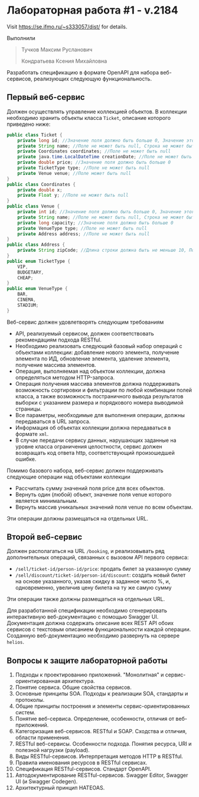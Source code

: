 # Лабораторная работа #1 - v.2184

Visit <https://se.ifmo.ru/~s333057/dist/> for details.

Выполнили

> Тучков Максим Русланович
>
> Кондратьева Ксения Михайловна

Разработать спецификацию в формате OpenAPI для набора веб-сервисов, реализующих следующую функциональность.

## Первый веб-сервис

Должен осуществлять управление коллекцией объектов. В коллекции необходимо хранить объекты класса `Ticket`, описание которого приведено ниже:

```java
public class Ticket {
    private long id; //Значение поля должно быть больше 0, Значение этого поля должно быть уникальным, Значение этого поля должно генерироваться автоматически
    private String name; //Поле не может быть null, Строка не может быть пустой
    private Coordinates coordinates; //Поле не может быть null
    private java.time.LocalDateTime creationDate; //Поле не может быть null, Значение этого поля должно генерироваться автоматически
    private double price; //Значение поля должно быть больше 0
    private TicketType type; //Поле не может быть null
    private Venue venue; //Поле может быть null
}
public class Coordinates {
    private double x;
    private Float y; //Поле не может быть null
}
public class Venue {
    private int id; //Значение поля должно быть больше 0, Значение этого поля должно быть уникальным, Значение этого поля должно генерироваться автоматически
    private String name; //Поле не может быть null, Строка не может быть пустой
    private long capacity; //Значение поля должно быть больше 0
    private VenueType type; //Поле не может быть null
    private Address address; //Поле не может быть null
}
public class Address {
    private String zipCode; //Длина строки должна быть не меньше 10, Поле не может быть null
}
public enum TicketType {
    VIP,
    BUDGETARY,
    CHEAP;
}
public enum VenueType {
    BAR,
    CINEMA,
    STADIUM;
}
```

Веб-сервис должен удовлетворять следующим требованиям

- API, реализуемый сервисом, должен соответствовать рекомендациям подхода RESTful.
- Необходимо реализовать следующий базовый набор операций с объектами коллекции: добавление нового элемента, получение элемента по ИД, обновление элемента, удаление элемента, получение массива элементов.
- Операция, выполняемая над объектом коллекции, должна определяться методом HTTP-запроса.
- Операция получения массива элементов должна поддерживать возможность сортировки и фильтрации по любой комбинации полей класса, а также возможность постраничного вывода результатов выборки с указанием размера и порядкового номера выводимой страницы.
- Все параметры, необходимые для выполнения операции, должны передаваться в URL запроса.
- Информация об объектах коллекции должна передаваться в формате `xml`.
- В случае передачи сервису данных, нарушающих заданные на уровне класса ограничения целостности, сервис должен возвращать код ответа http, соответствующий произошедшей ошибке.

Помимо базового набора, веб-сервис должен поддерживать следующие операции над объектами коллекции

- Рассчитать сумму значений поля price для всех объектов.
- Вернуть один (любой) объект, значение поля venue которого является минимальным.
- Вернуть массив уникальных значений поля venue по всем объектам.

Эти операции должны размещаться на отдельных URL.

## Второй веб-сервис

Должен располагаться на URL `/booking`, и реализовывать ряд дополнительных операций, связанных с вызовом API первого сервиса:

- `/sell/ticket-id/person-id/price`: продать билет за указанную сумму
- `/sell/discount/ticket-id/person-id/discount`: создать новый билет на основе указанного, указав скидку в заданное число %, и, одновременно, увеличив цену билета на ту же самую сумму

Эти операции также должны размещаться на отдельных URL.

Для разработанной спецификации необходимо сгенерировать интерактивную веб-документацию с помощью Swagger UI. Документация должна содержать описание всех REST API обоих сервисов с текстовым описанием функциональности каждой операции. Созданную веб-документацию необходимо развернуть на сервере `helios`.

## Вопросы к защите лабораторной работы

1. Подходы к проектированию приложений. "Монолитная" и сервис-ориентированная архитектура.
2. Понятие сервиса. Общие свойства сервисов.
3. Основные принципы SOA. Подходы к реализации SOA, стандарты и протоколы.
4. Общие принципы построения и элементы сервис-ориентированных систем.
5. Понятие веб-сервиса. Определение, особенности, отличия от веб-приложений.
6. Категоризация веб-сервисов. RESTful и SOAP. Сходства и отличия, области применения.
7. RESTful веб-сервисы. Особенности подхода. Понятия ресурса, URI и полезной нагрузки (payload).
8. Виды RESTful-сервисов. Интерпретация методов HTTP в RESTful.
9. Правила именования ресурсов в RESTful сервисах.
10. Спецификация RESTful-сервисов. Стандарт OpenAPI.
11. Автодокументирование RESTful-сервисов. Swagger Editor, Swagger UI (и Swagger Codegen).
12. Архитектурный принцип HATEOAS.
